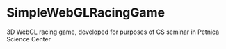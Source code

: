 # SimpleWebGLRacingGame
3D WebGL racing game, developed for purposes of CS seminar in Petnica Science Center
